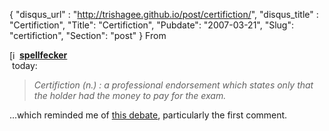 {
 "disqus_url" : "http://trishagee.github.io/post/certifiction/",
 "disqus_title" : "Certifiction",
 "Title": "Certifiction",
 "Pubdate": "2007-03-21",
 "Slug": "certifiction",
 "Section": "post"
}
From <div class="ljuser"><a href="http://community.livejournal.com/spellfecker/profile"><img width="16" alt="[info]" src="http://stat.livejournal.com/img/community.gif" style="border: 0pt none ; vertical-align: bottom;" height="16"/></a><a href="http://community.livejournal.com/spellfecker/"><b>spellfecker</b></a></div>&nbsp;today:<br/><blockquote style="font-style: italic;">Certifiction (n.) : a professional endorsement which states only that the holder had the money to pay for the exam.</blockquote>...which reminded me of <a href="http://www.infoq.com/news/2007/03/Scrum-CSM-debate">this debate</a>, particularly the first comment.
